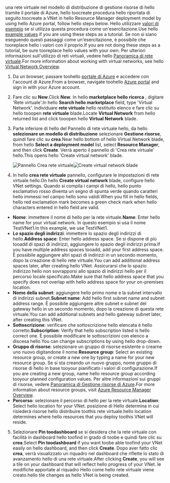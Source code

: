 <span data-ttu-id="fc4ff-101">una rete virtuale nel modello di distribuzione di gestione risorse di hello tramite il portale di Azure, hello toocreate procedura hello riportata di seguito.</span><span class="sxs-lookup"><span data-stu-id="fc4ff-101">toocreate a VNet in hello Resource Manager deployment model by using hello Azure portal, follow hello steps below.</span></span> <span data-ttu-id="fc4ff-102">Hello utilizzare [valori di esempio](#values) se si utilizza questa procedura come un'esercitazione.</span><span class="sxs-lookup"><span data-stu-id="fc4ff-102">Use hello [example values](#values) if you are using these steps as a tutorial.</span></span> <span data-ttu-id="fc4ff-103">Se non si siano eseguendo questi passaggi come un'esercitazione, è possibile che tooreplace hello i valori con il proprio.</span><span class="sxs-lookup"><span data-stu-id="fc4ff-103">If you are not doing these steps as a tutorial, be sure tooreplace hello values with your own.</span></span> <span data-ttu-id="fc4ff-104">Per ulteriori informazioni sull'utilizzo di reti virtuali, vedere hello [Panoramica di rete virtuale](../articles/virtual-network/virtual-networks-overview.md).</span><span class="sxs-lookup"><span data-stu-id="fc4ff-104">For more information about working with virtual networks, see hello [Virtual Network Overview](../articles/virtual-network/virtual-networks-overview.md).</span></span>

1. <span data-ttu-id="fc4ff-105">Da un browser, passare toohello [portale di Azure](http://portal.azure.com) e accedere con l'account di Azure.</span><span class="sxs-lookup"><span data-stu-id="fc4ff-105">From a browser, navigate toohello [Azure portal](http://portal.azure.com) and sign in with your Azure account.</span></span>
2. <span data-ttu-id="fc4ff-106">Fare clic su **New**.</span><span class="sxs-lookup"><span data-stu-id="fc4ff-106">Click **New**.</span></span> <span data-ttu-id="fc4ff-107">In hello **marketplace hello ricerca** , digitare 'Rete virtuale'.</span><span class="sxs-lookup"><span data-stu-id="fc4ff-107">In hello **Search hello marketplace** field, type 'Virtual Network'.</span></span> <span data-ttu-id="fc4ff-108">Individuare **rete virtuale** hello restituito elenco e fare clic su hello tooopen **rete virtuale** blade.</span><span class="sxs-lookup"><span data-stu-id="fc4ff-108">Locate **Virtual Network** from hello returned list and click tooopen hello **Virtual Network** blade.</span></span>
3. <span data-ttu-id="fc4ff-109">Parte inferiore di hello del Pannello di rete virtuale hello, da hello **selezionare un modello di distribuzione** selezionare **Gestione risorse**, quindi fare clic su **crea**.</span><span class="sxs-lookup"><span data-stu-id="fc4ff-109">Near hello bottom of hello Virtual Network blade, from hello **Select a deployment model** list, select **Resource Manager**, and then click **Create**.</span></span> <span data-ttu-id="fc4ff-110">Verrà aperto il pannello di 'Crea rete virtuale' hello.</span><span class="sxs-lookup"><span data-stu-id="fc4ff-110">This opens hello 'Create virtual network' blade.</span></span>

    <span data-ttu-id="fc4ff-111">![Pannello Crea rete virtuale](./media/vpn-gateway-basic-vnet-s2s-rm-portal-include/createvnet.png "Pannello Crea rete virtuale")</span><span class="sxs-lookup"><span data-stu-id="fc4ff-111">![Create virtual network blade](./media/vpn-gateway-basic-vnet-s2s-rm-portal-include/createvnet.png "Create virtual network blade")</span></span>
4. <span data-ttu-id="fc4ff-112">In hello **crea rete virtuale** pannello, configurare le impostazioni di rete virtuale hello.</span><span class="sxs-lookup"><span data-stu-id="fc4ff-112">On hello **Create virtual network** blade, configure hello VNet settings.</span></span> <span data-ttu-id="fc4ff-113">Quando si compila i campi di hello, hello punto esclamativo rosso diventa un segno di spunta verde quando caratteri hello immessi nel campo hello sono validi.</span><span class="sxs-lookup"><span data-stu-id="fc4ff-113">When you fill in hello fields, hello red exclamation mark becomes a green check mark when hello characters entered in hello field are valid.</span></span>

  - <span data-ttu-id="fc4ff-114">**Nome**: immettere il nome di hello per la rete virtuale.</span><span class="sxs-lookup"><span data-stu-id="fc4ff-114">**Name**: Enter hello name for your virtual network.</span></span> <span data-ttu-id="fc4ff-115">In questo esempio si usa il nome TestVNet1.</span><span class="sxs-lookup"><span data-stu-id="fc4ff-115">In this example, we use TestVNet1.</span></span>
  - <span data-ttu-id="fc4ff-116">**Lo spazio degli indirizzi**: immettere lo spazio degli indirizzi di hello.</span><span class="sxs-lookup"><span data-stu-id="fc4ff-116">**Address space**: Enter hello address space.</span></span> <span data-ttu-id="fc4ff-117">Se si dispone di più tooadd di spazi di indirizzi, aggiungere lo spazio degli indirizzi prima.</span><span class="sxs-lookup"><span data-stu-id="fc4ff-117">If you have multiple address spaces tooadd, add your first address space.</span></span> <span data-ttu-id="fc4ff-118">È possibile aggiungere altri spazi di indirizzi in un secondo momento, dopo la creazione di hello rete virtuale.</span><span class="sxs-lookup"><span data-stu-id="fc4ff-118">You can add additional address spaces later, after creating hello VNet.</span></span> <span data-ttu-id="fc4ff-119">Assicurarsi che lo spazio indirizzo hello non sovrapporsi allo spazio di indirizzi hello per il percorso locale specificato.</span><span class="sxs-lookup"><span data-stu-id="fc4ff-119">Make sure that hello address space that you specify does not overlap with hello address space for your on-premises location.</span></span>
  - <span data-ttu-id="fc4ff-120">**Nome della subnet**: aggiungere hello primo nome e la subnet intervallo di indirizzi subnet.</span><span class="sxs-lookup"><span data-stu-id="fc4ff-120">**Subnet name**: Add hello first subnet name and subnet address range.</span></span> <span data-ttu-id="fc4ff-121">È possibile aggiungere altre subnet e subnet del gateway hello in un secondo momento, dopo la creazione di questa rete virtuale.</span><span class="sxs-lookup"><span data-stu-id="fc4ff-121">You can add additional subnets and hello gateway subnet later, after creating this VNet.</span></span> 
  - <span data-ttu-id="fc4ff-122">**Sottoscrizione**: verificare che sottoscrizione hello elencata è hello corretto.</span><span class="sxs-lookup"><span data-stu-id="fc4ff-122">**Subscription**: Verify that hello subscription listed is hello correct one.</span></span> <span data-ttu-id="fc4ff-123">È possibile modificare le sottoscrizioni con elenco a discesa hello.</span><span class="sxs-lookup"><span data-stu-id="fc4ff-123">You can change subscriptions by using hello drop-down.</span></span>
  - <span data-ttu-id="fc4ff-124">**Gruppo di risorse**: selezionare un gruppo di risorse esistente o crearne uno nuovo digitandone il nome.</span><span class="sxs-lookup"><span data-stu-id="fc4ff-124">**Resource group**: Select an existing resource group, or create a new one by typing a name for your new resource group.</span></span> <span data-ttu-id="fc4ff-125">Se si sta creando un nuovo gruppo, nome gruppo di risorse di hello in base tooyour pianificato i valori di configurazione.</span><span class="sxs-lookup"><span data-stu-id="fc4ff-125">If you are creating a new group, name hello resource group according tooyour planned configuration values.</span></span> <span data-ttu-id="fc4ff-126">Per altre informazioni sui gruppi di risorse, vedere [Panoramica di Gestione risorse di Azure](../articles/azure-resource-manager/resource-group-overview.md#resource-groups).</span><span class="sxs-lookup"><span data-stu-id="fc4ff-126">For more information about resource groups, visit [Azure Resource Manager Overview](../articles/azure-resource-manager/resource-group-overview.md#resource-groups).</span></span>
  - <span data-ttu-id="fc4ff-127">**Percorso**: selezionare il percorso di hello per la rete virtuale.</span><span class="sxs-lookup"><span data-stu-id="fc4ff-127">**Location**: Select hello location for your VNet.</span></span> <span data-ttu-id="fc4ff-128">posizione di Hello determina in cui risiederà risorse hello distribuire toothis rete virtuale.</span><span class="sxs-lookup"><span data-stu-id="fc4ff-128">hello location determines where hello resources that you deploy toothis VNet will reside.</span></span>

5. <span data-ttu-id="fc4ff-129">Selezionare **Pin toodashboard** se si desidera che la rete virtuale con facilità in dashboard hello toofind in grado di toobe e quindi fare clic su **crea**.</span><span class="sxs-lookup"><span data-stu-id="fc4ff-129">Select **Pin toodashboard** if you want toobe able toofind your VNet easily on hello dashboard, and then click **Create**.</span></span> <span data-ttu-id="fc4ff-130">Dopo aver fatto clic **crea**, verrà visualizzato un riquadro nel dashboard che riflette lo stato di avanzamento hello di una rete virtuale.</span><span class="sxs-lookup"><span data-stu-id="fc4ff-130">After clicking **Create**, you will see a tile on your dashboard that will reflect hello progress of your VNet.</span></span> <span data-ttu-id="fc4ff-131">le modifiche apportate al riquadro Hello come hello rete virtuale viene creato.</span><span class="sxs-lookup"><span data-stu-id="fc4ff-131">hello tile changes as hello VNet is being created.</span></span>
